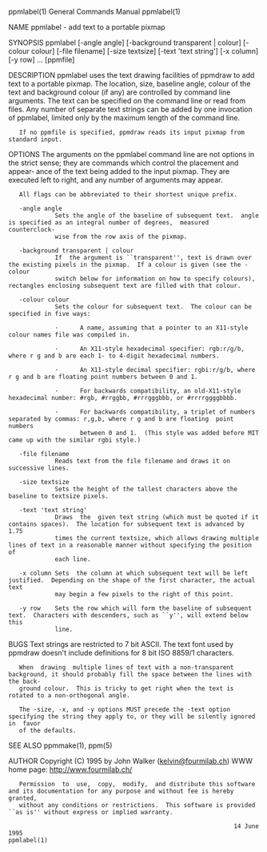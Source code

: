 ppmlabel(1)                                                   General Commands Manual                                                  ppmlabel(1)

NAME
       ppmlabel - add text to a portable pixmap

SYNOPSIS
       ppmlabel [-angle angle] [-background transparent | colour] [-colour colour] [-file filename] [-size textsize] [-text 'text string'] [-x
                column] [-y row] ...  [ppmfile]

DESCRIPTION
       ppmlabel uses the text drawing facilities of ppmdraw to add text to a portable pixmap.  The location, size, baseline angle, colour  of  the
       text  and  background colour (if any) are controlled by command line arguments.  The text can be specified on the command line or read from
       files.  Any number of separate text strings can be added by one invocation of ppmlabel, limited only by the maximum length of  the  command
       line.

       If no ppmfile is specified, ppmdraw reads its input pixmap from standard input.

OPTIONS
       The  arguments  on the ppmlabel command line are not options in the strict sense; they are commands which control the placement and appear‐
       ance of the text being added to the input pixmap.  They are executed left to right, and any number of arguments may appear.

       All flags can be abbreviated to their shortest unique prefix.

       -angle angle
                 Sets the angle of the baseline of subsequent text.  angle is specified as an integral number of degrees,  measured  counterclock‐
                 wise from the row axis of the pixmap.

       -background transparent | colour
                 If  the argument is ``transparent'', text is drawn over the existing pixels in the pixmap.  If a colour is given (see the -colour
                 switch below for information on how to specify colours), rectangles enclosing subsequent text are filled with that colour.

       -colour colour
                 Sets the colour for subsequent text.  The colour can be specified in five ways:

                 ·      A name, assuming that a pointer to an X11-style colour names file was compiled in.

                 ·      An X11-style hexadecimal specifier: rgb:r/g/b, where r g and b are each 1- to 4-digit hexadecimal numbers.

                 ·      An X11-style decimal specifier: rgbi:r/g/b, where r g and b are floating point numbers between 0 and 1.

                 ·      For backwards compatibility, an old-X11-style hexadecimal number: #rgb, #rrggbb, #rrrgggbbb, or #rrrrggggbbbb.

                 ·      For backwards compatibility, a triplet of numbers separated by commas: r,g,b, where r g and b are floating  point  numbers
                        between 0 and 1.  (This style was added before MIT came up with the similar rgbi style.)

       -file filename
                 Reads text from the file filename and draws it on successive lines.

       -size textsize
                 Sets the height of the tallest characters above the baseline to textsize pixels.

       -text 'text string'
                 Draws  the  given text string (which must be quoted if it contains spaces).  The location for subsequent text is advanced by 1.75
                 times the current textsize, which allows drawing multiple lines of text in a reasonable manner without specifying the position of
                 each line.

       -x column Sets  the column at which subsequent text will be left justified.  Depending on the shape of the first character, the actual text
                 may begin a few pixels to the right of this point.

       -y row    Sets the row which will form the baseline of subsequent text.  Characters with descenders, such as ``y'', will extend below  this
                 line.

BUGS
       Text strings are restricted to 7 bit ASCII.  The text font used by ppmdraw doesn't include definitions for 8 bit ISO 8859/1 characters.

       When  drawing  multiple lines of text with a non-transparent background, it should probably fill the space between the lines with the back‐
       ground colour.  This is tricky to get right when the text is rotated to a non-orthogonal angle.

       The -size, -x, and -y options MUST precede the -text option specifying the string they apply to, or they will be silently ignored in  favor
       of the defaults.

SEE ALSO
       ppmmake(1), ppm(5)

AUTHOR
                                                 Copyright (C) 1995 by John Walker (kelvin@fourmilab.ch)
                                                         WWW home page: http://www.fourmilab.ch/

       Permission  to  use,  copy,  modify,  and distribute this software and its documentation for any purpose and without fee is hereby granted,
       without any conditions or restrictions.  This software is provided ``as is'' without express or implied warranty.

                                                                   14 June 1995                                                        ppmlabel(1)
